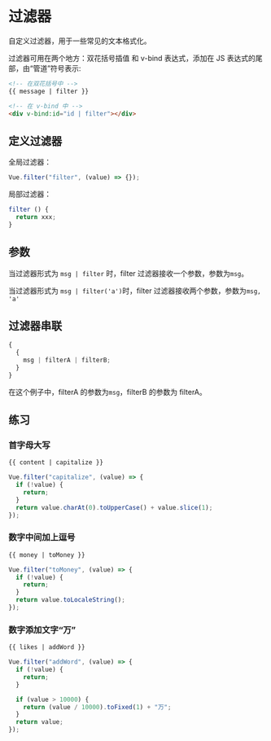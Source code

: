 # 过滤器

自定义过滤器，用于一些常见的文本格式化。

过滤器可用在两个地方：双花括号插值 和 v-bind 表达式，添加在 JS 表达式的尾部，由“管道”符号表示:

```html
<!-- 在双花括号中 -->
{{ message | filter }}

<!-- 在 v-bind 中 -->
<div v-bind:id="id | filter"></div>
```

## 定义过滤器

全局过滤器：

```js
Vue.filter("filter", (value) => {});
```

局部过滤器：

```js
filter () {
  return xxx;
}
```

## 参数

当过滤器形式为 `msg | filter` 时，filter 过滤器接收一个参数，参数为`msg`。

当过滤器形式为 `msg | filter('a')`时，filter 过滤器接收两个参数，参数为`msg, 'a'`

## 过滤器串联

```js
{
  {
    msg | filterA | filterB;
  }
}
```

在这个例子中，filterA 的参数为`msg`，filterB 的参数为 filterA。

## 练习

### 首字母大写

```html
{{ content | capitalize }}
```

```js
Vue.filter("capitalize", (value) => {
  if (!value) {
    return;
  }
  return value.charAt(0).toUpperCase() + value.slice(1);
});
```

### 数字中间加上逗号

```html
{{ money | toMoney }}
```

```js
Vue.filter("toMoney", (value) => {
  if (!value) {
    return;
  }
  return value.toLocaleString();
});
```

### 数字添加文字“万”

```html
{{ likes | addWord }}
```

```js
Vue.filter("addWord", (value) => {
  if (!value) {
    return;
  }

  if (value > 10000) {
    return (value / 10000).toFixed(1) + "万";
  }
  return value;
});
```
